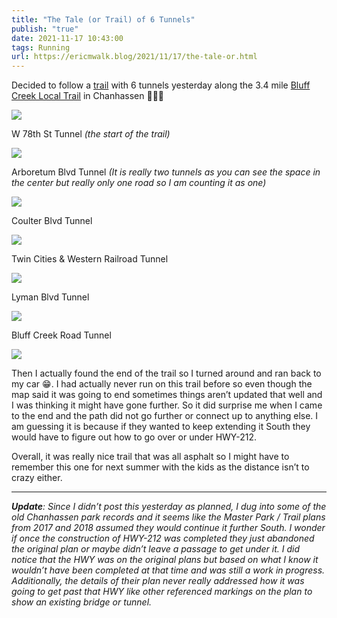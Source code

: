 ```yaml
---
title: "The Tale (or Trail) of 6 Tunnels"
publish: "true"
date: 2021-11-17 10:43:00
tags: Running
url: https://ericmwalk.blog/2021/11/17/the-tale-or.html
---
```


Decided to follow a [trail](https://www.strava.com/activities/6267437384) with 6 tunnels yesterday along the 3.4 mile [Bluff Creek Local Trail](https://onthegomap.com/s/t0pshhke) in Chanhassen 🏃🏻‍♂️

![](https://ericmwalk.blog/uploads/2022/e22c25d7d6.jpg)

W 78th St Tunnel _(the start of the trail)_

![](https://ericmwalk.blog/uploads/2022/205384dc28.jpg)

Arboretum Blvd Tunnel _(It is really two tunnels as you can see the space in the center but really only one road so I am counting it as one)_

![](https://ericmwalk.blog/uploads/2022/75ebf43d4e.jpg)

Coulter Blvd Tunnel

![](https://ericmwalk.blog/uploads/2022/9b2552b300.jpg)

Twin Cities & Western Railroad Tunnel

![](https://ericmwalk.blog/uploads/2022/ba7e22bc52.jpg)

Lyman Blvd Tunnel

![](https://ericmwalk.blog/uploads/2022/0417abfbcc.jpg)

Bluff Creek Road Tunnel

![](https://ericmwalk.blog/uploads/2022/06cf92e00a.jpg)

Then I actually found the end of the trail so I turned around and ran back to my car 😁. I had actually never run on this trail before so even though the map said it was going to end sometimes things aren’t updated that well and I was thinking it might have gone further. So it did surprise me when I came to the end and the path did not go further or connect up to anything else. I am guessing it is because if they wanted to keep extending it South they would have to figure out how to go over or under HWY-212.

Overall, it was really nice trail that was all asphalt so I might have to remember this one for next summer with the kids as the distance isn’t to crazy either.

----

_**Update**: Since I didn’t post this yesterday as planned, I dug into some of the old Chanhassen park records and it seems like the Master Park / Trail plans from 2017 and 2018 assumed they would continue it further South. I wonder if once the construction of HWY-212 was completed they just abandoned the original plan or maybe didn’t leave a passage to get under it. I did notice that the HWY was on the original plans but based on what I know it wouldn’t have been completed at that time and was still a work in progress. Additionally, the details of their plan never really addressed how it was going to get past that HWY like other referenced markings on the plan to show an existing bridge or tunnel._